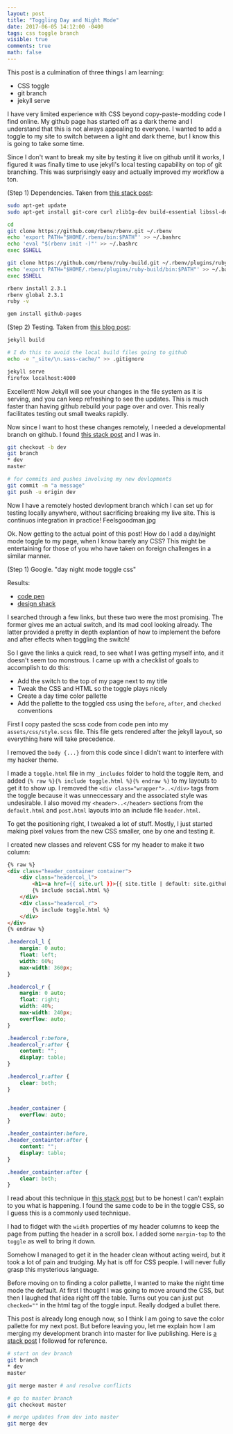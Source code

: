 ```yaml
---
layout: post
title: "Toggling Day and Night Mode"
date: 2017-06-05 14:12:00 -0400
tags: css toggle branch
visible: true
comments: true
math: false
---
```


This post is a culmination of three things I am learning:
- CSS toggle
- git branch
- jekyll serve

I have very limited experience with CSS beyond copy-paste-modding code I find online. My github page has started off as a dark theme and I understand that this is not always appealing to everyone. I wanted to add a toggle to my site to switch between a light and dark theme, but I know this is going to take some time.

Since I don't want to break my site by testing it live on github until it works, I figured it was finally time to use jekyll's local testing capability on top of git branching. This was surprisingly easy and actually improved my workflow a ton.


(Step 1) Dependencies. Taken from <a href="https://stackoverflow.com/a/26595869/3454650">this stack post</a>:

```bash
sudo apt-get update
sudo apt-get install git-core curl zlib1g-dev build-essential libssl-dev libreadline-dev libyaml-dev libsqlite3-dev sqlite3 libxml2-dev libxslt1-dev libcurl4-openssl-dev python-software-properties libffi-dev

cd
git clone https://github.com/rbenv/rbenv.git ~/.rbenv
echo 'export PATH="$HOME/.rbenv/bin:$PATH"' >> ~/.bashrc
echo 'eval "$(rbenv init -)"' >> ~/.bashrc
exec $SHELL

git clone https://github.com/rbenv/ruby-build.git ~/.rbenv/plugins/ruby-build
echo 'export PATH="$HOME/.rbenv/plugins/ruby-build/bin:$PATH"' >> ~/.bashrc
exec $SHELL

rbenv install 2.3.1
rbenv global 2.3.1
ruby -v

gem install github-pages
```

(Step 2) Testing. Taken from <a href="http://kbroman.org/simple_site/pages/local_test.html">this blog post</a>:
```bash
jekyll build

# I do this to avoid the local build files going to github
echo -e "_site/\n.sass-cache/" >> .gitignore

jekyll serve
firefox localhost:4000
```

Excellent! Now Jekyll will see your changes in the file system as it is serving, and you can keep refreshing to see the updates. This is much faster than having github rebuild your page over and over. This really facilitates testing out small tweaks rapidly.


Now since I want to host these changes remotely, I needed a developmental branch on github. I found <a href="https://stackoverflow.com/questions/2765421/how-do-i-push-a-new-local-branch-to-a-remote-git-repository-and-track-it-too">this stack post</a> and I was in.

```bash
git checkout -b dev
git branch
* dev
master

# for commits and pushes involving my new devlopments
git commit -m "a message"
git push -u origin dev
```

Now I have a remotely hosted devlopment branch which I can set up for testing locally anywhere, without sacrificing breaking my live site. This is continuos integration in practice! Feelsgoodman.jpg


Ok. Now getting to the actual point of this post! How do I add a day/night mode toggle to my page, when I know barely any CSS? This might be entertaining for those of you who have taken on foreign challenges in a similar manner.

(Step 1) Google.
"day night mode toggle css"

Results:
 - <a href="https://codepen.io/jsndks/pen/qEXzOQ">code pen</a>
 - <a href="https://designshack.net/articles/css/lightsoff/">design shack</a>

I searched through a few links, but these two were the most promising. The former gives me an actual switch, and its mad cool looking already. The latter provided a pretty in depth explantion of how to implement the before and after effects when toggling the switch!

So I gave the links a quick read, to see what I was getting myself into, and it doesn't seem too monstrous. I came up with a checklist of goals to accomplish to do this:

 - Add the switch to the top of my page next to my title
 - Tweak the CSS and HTML so the toggle plays nicely
 - Create a day time color pallette
 - Add the pallette to the toggled css using the `before`, `after`, and `checked` conventions


First I copy pasted the scss code from code pen into my `assets/css/style.scss` file. This file gets rendered after the jekyll layout, so everything here will take precedence.

I removed the `body {...}` from this code since I didn't want to interfere with my hacker theme.

I made a `toggle.html` file in my `_includes` folder to hold the toggle item, and added `{% raw %}{% include toggle.html %}{% endraw %}` to my layouts to get it to show up. I removed the `<div class="wrapper">..</div>` tags from the toggle because it was unneccessary and the associated style was undesirable. I also moved my `<header>..</header>` sections from the `default.html` and `post.html` layouts into an include file `header.html`.

To get the positioning right, I tweaked a lot of stuff. Mostly, I just started making pixel values from the new CSS smaller, one by one and testing it.

I created new classes and relevent CSS for my header to make it two column:

```html
{% raw %}
<div class="header_container container">
    <div class="headercol_l">
        <h1><a href={{ site.url }}>{{ site.title | default: site.github.repository_name }}</a></h1>
        {% include social.html %}
    </div>
    <div class="headercol_r">
        {% include toggle.html %}
    </div>
</div>
{% endraw %}
```

```css
.headercol_l {
    margin: 0 auto;
    float: left;
    width: 60%;
    max-width: 360px;
}

.headercol_r {
    margin: 0 auto;
    float: right;
    width: 40%;
    max-width: 240px;
    overflow: auto;
}

.headercol_r:before,
.headercol_r:after {
    content: "";
    display: table;
}

.headercol_r:after {
    clear: both;
}


.header_container {
    overflow: auto;
}

.header_containter:before,
.header_containter:after {
    content: "";
    display: table;
}

.header_containter:after {
    clear: both;
}
```

I read about this technique in <a href="https://stackoverflow.com/a/18557316/3454650">this stack post</a> but to be honest I can't explain to you what is happening. I found the same code to be in the toggle CSS, so I guess this is a commonly used technique.

I had to fidget with the `width` properties of my header columns to keep the page from putting the header in a scroll box. I added some `margin-top` to the `toggle` as well to bring it down.

Somehow I managed to get it in the header clean without acting weird, but it took a lot of pain and trudging. My hat is off for CSS people. I will never fully grasp this mysterious language.

Before moving on to finding a color pallette, I wanted to make the night time mode the default. At first I thought I was going to move around the CSS, but then I laughed that idea right off the table. Turns out you can just put `checked=""` in the html tag of the toggle input. Really dodged a bullet there.



This post is already long enough now, so I think I am going to save the color pallette for my next post. But before leaving you, let me explain how I am merging my development branch into master for live publishing. Here is <a href="https://stackoverflow.com/questions/14168677/merge-development-branch-with-master">a stack post</a> I followed for reference.

```bash
# start on dev branch
git branch
* dev
master

git merge master # and resolve conflicts

# go to master branch
git checkout master

# merge updates from dev into master
git merge dev
```
